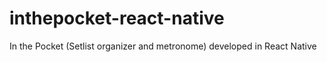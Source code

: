 # inthepocket-react-native
In the Pocket (Setlist organizer and metronome) developed in React Native
